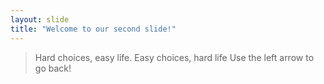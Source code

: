 ```yaml
---
layout: slide
title: "Welcome to our second slide!"
---
```

> Hard choices, easy life. Easy choices, hard life
Use the left arrow to go back!
